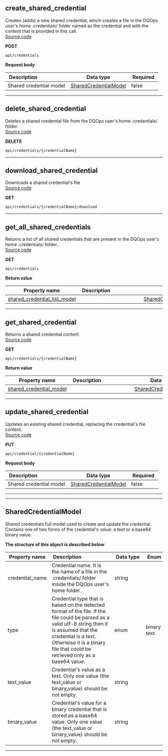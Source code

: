 
## create_shared_credential  
Creates (adds) a new shared credential, which creates a file in the DQOps user&#x27;s home .credentials/ folder named as the credential and with the content that is provided in this call.  
[Source code](https://github.com/dqops/dqo/blob/develop/distribution/python/dqops/client/api/shared_credentials/create_shared_credential.py)
  

**POST**
```
api/credentials  
```





**Request body**  
  
|&nbsp;Description&nbsp;&nbsp;&nbsp;&nbsp;&nbsp;&nbsp;&nbsp;&nbsp;&nbsp;&nbsp;&nbsp;&nbsp;&nbsp;&nbsp;&nbsp;&nbsp;&nbsp;&nbsp;&nbsp;&nbsp;&nbsp;|&nbsp;Data&nbsp;type&nbsp;|&nbsp;Required&nbsp;|
|---------------------------------|-----------|----------|
|Shared credential model|[SharedCredentialModel](\docs\client\operations\shared_credentials\#sharedcredentialmodel)|false|


___  

## delete_shared_credential  
Deletes a shared credential file from the DQOps user&#x27;s home .credentials/ folder.  
[Source code](https://github.com/dqops/dqo/blob/develop/distribution/python/dqops/client/api/shared_credentials/delete_shared_credential.py)
  

**DELETE**
```
api/credentials/{credentialName}  
```





___  

## download_shared_credential  
Downloads a shared credential&#x27;s file  
[Source code](https://github.com/dqops/dqo/blob/develop/distribution/python/dqops/client/api/shared_credentials/download_shared_credential.py)
  

**GET**
```
api/credentials/{credentialName}/download  
```





___  

## get_all_shared_credentials  
Returns a list of all shared credentials that are present in the DQOps user&#x27;s home .credentials/ folder..  
[Source code](https://github.com/dqops/dqo/blob/develop/distribution/python/dqops/client/api/shared_credentials/get_all_shared_credentials.py)
  

**GET**
```
api/credentials  
```

**Return value**  
  
|&nbsp;Property&nbsp;name&nbsp;|&nbsp;Description&nbsp;&nbsp;&nbsp;&nbsp;&nbsp;&nbsp;&nbsp;&nbsp;&nbsp;&nbsp;&nbsp;&nbsp;&nbsp;&nbsp;&nbsp;&nbsp;&nbsp;&nbsp;&nbsp;&nbsp;&nbsp;|&nbsp;Data&nbsp;type&nbsp;|
|---------------|---------------------------------|-----------|
|[shared_credential_list_model]()||[SharedCredentialListModel]()|






___  

## get_shared_credential  
Returns a shared credential content  
[Source code](https://github.com/dqops/dqo/blob/develop/distribution/python/dqops/client/api/shared_credentials/get_shared_credential.py)
  

**GET**
```
api/credentials/{credentialName}  
```

**Return value**  
  
|&nbsp;Property&nbsp;name&nbsp;|&nbsp;Description&nbsp;&nbsp;&nbsp;&nbsp;&nbsp;&nbsp;&nbsp;&nbsp;&nbsp;&nbsp;&nbsp;&nbsp;&nbsp;&nbsp;&nbsp;&nbsp;&nbsp;&nbsp;&nbsp;&nbsp;&nbsp;|&nbsp;Data&nbsp;type&nbsp;|
|---------------|---------------------------------|-----------|
|[shared_credential_model](\docs\client\operations\shared_credentials\#sharedcredentialmodel)||[SharedCredentialModel](\docs\client\operations\shared_credentials\#sharedcredentialmodel)|






___  

## update_shared_credential  
Updates an existing shared credential, replacing the credential&#x27;s file content.  
[Source code](https://github.com/dqops/dqo/blob/develop/distribution/python/dqops/client/api/shared_credentials/update_shared_credential.py)
  

**PUT**
```
api/credential/{credentialName}  
```





**Request body**  
  
|&nbsp;Description&nbsp;&nbsp;&nbsp;&nbsp;&nbsp;&nbsp;&nbsp;&nbsp;&nbsp;&nbsp;&nbsp;&nbsp;&nbsp;&nbsp;&nbsp;&nbsp;&nbsp;&nbsp;&nbsp;&nbsp;&nbsp;|&nbsp;Data&nbsp;type&nbsp;|&nbsp;Required&nbsp;|
|---------------------------------|-----------|----------|
|Shared credential model|[SharedCredentialModel](\docs\client\operations\shared_credentials\#sharedcredentialmodel)|false|


___  

___  

## SharedCredentialModel  
Shared credentials full model used to create and update the credential. Contains one of two forms of the credential&#x27;s value: a text or a base64 binary value.  
  

**The structure of this object is described below**  
  
|&nbsp;Property&nbsp;name&nbsp;|&nbsp;Description&nbsp;&nbsp;&nbsp;&nbsp;&nbsp;&nbsp;&nbsp;&nbsp;&nbsp;&nbsp;&nbsp;&nbsp;&nbsp;&nbsp;&nbsp;&nbsp;&nbsp;&nbsp;&nbsp;&nbsp;&nbsp;|&nbsp;Data&nbsp;type&nbsp;|&nbsp;Enum&nbsp;values&nbsp;|&nbsp;Default&nbsp;value&nbsp;|&nbsp;Sample&nbsp;values&nbsp;|
|---------------|---------------------------------|-----------|-------------|---------------|---------------|
|credential_name|Credential name. It is the name of a file in the .credentials/ folder inside the DQOps user&#x27;s home folder.|string| | | |
|type|Credential type that is based on the detected format of the file. If the file could be parsed as a valid utf-8 string then it is assumed that the credential is a text. Otherwise it is a binary file that could be retrieved only as a base64 value.|enum|binary<br/>text<br/>| | |
|text_value|Credential&#x27;s value as a text. Only one value (the text_value or binary_value) should be not empty.|string| | | |
|binary_value|Credential&#x27;s value for a binary credential that is stored as a base64 value. Only one value (the text_value or binary_value) should be not empty.|string| | | |

___  

